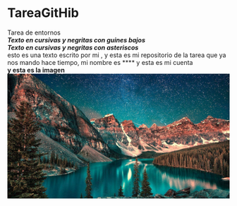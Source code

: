 # TareaGitHib
Tarea de entornos
<br>
___Texto en cursivas y negritas con guines bajos___
<br>
***Texto en cursivas y negritas con asteriscos***
<br>
esto es una texto escrito por mi , y esta es mi repositorio de la tarea que ya nos mando hace tiempo, mi nombre es **** y esta es mi cuenta
<br>
**y esta es la imagen**
<img src="fondoMac.jpg" height="auto" width="auto" >

